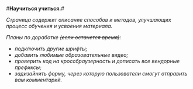 #**Научиться учиться.**#

_Страница содержит описание способов и методов, улучшающих процесс обучения и усвоения материала._

_Планы по доработке ~~(если останется время)~~:_
* _подключить другие шрифты;_
* _добавить любимые образовательные видео;_
* _проверить код на кроссбраузерность и дописать все вендорные префиксы;_
* _задизайнить форму, через которую пользователи смогут отправить вам комментарий._
